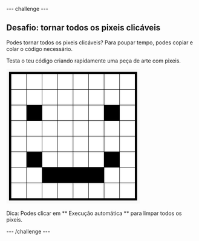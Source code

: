 \--- challenge \---

## Desafio: tornar todos os pixeis clicáveis

Podes tornar todos os pixeis clicáveis? Para poupar tempo, podes copiar e colar o código necessário.

Testa o teu código criando rapidamente uma peça de arte com pixeis.

![captura de ecrã](images/pixel-art-black-example.png)

Dica: Podes clicar em ** Execução automática ** para limpar todos os pixeis.

\--- /challenge \---